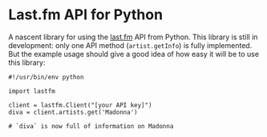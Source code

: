 Last.fm API for Python
======================

A nascent library for using the [last.fm][lastfm] API from Python. This library
is still in development: only one API method (`artist.getInfo`) is fully
implemented. But the example usage should give a good idea of how easy it will
be to use this library:

    #!/usr/bin/env python
    
    import lastfm
    
    client = lastfm.Client("[your API key]")
    diva = client.artists.get('Madonna')
    
    # `diva` is now full of information on Madonna

[lastfm]: http://www.last.fm/
